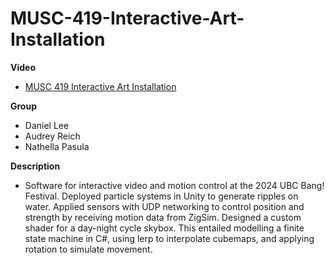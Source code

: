 # MUSC-419-Interactive-Art-Installation

**Video**

- [MUSC 419 Interactive Art Installation](https://www.youtube.com/watch?v=XKSbyaqvPbQ)

**Group**

- Daniel Lee
- Audrey Reich
- Nathella Pasula

**Description**

- Software for interactive video and motion control at the 2024 UBC Bang! Festival. Deployed particle systems in Unity to generate ripples on water. Applied sensors with UDP networking to control position and strength by receiving motion data from ZigSim. Designed a custom shader for a day-night cycle skybox. This entailed modelling a finite state machine in C#, using lerp to interpolate cubemaps, and applying rotation to simulate movement.
